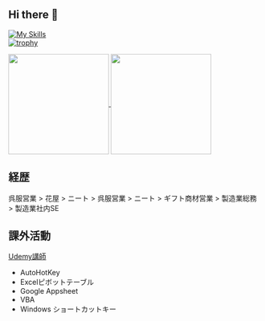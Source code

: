 ## Hi there 👋

[![My Skills](https://skillicons.dev/icons?i=vim,python)](https://skillicons.dev)
<br>
[![trophy](https://github-profile-trophy.vercel.app/?username=ikuma-hiroyuki&theme=dracula&column=4)](https://github.com/ikuma-hiroyuki/ikuma-hiroyuki)

<a href="https://github.com/anuraghazra/github-readme-stats">
  <img align="center" height="200px" src="https://github-readme-stats.vercel.app/api?username=ikuma-hiroyuki&count_private=true&show_icons=true&theme=dracula" />
  <img align="center" height="200px" src="https://github-readme-stats.vercel.app/api/top-langs/?username=ikuma-hiroyuki&theme=dracula&layout=compact" />
</a>

## 経歴

呉服営業 > 花屋 > ニート > 呉服営業 > ニート > ギフト商材営業 > 製造業総務 > 製造業社内SE

## 課外活動

[Udemy講師](https://www.udemy.com/user/yi-jiu-jian-bo-zhi/)
- AutoHotKey
- Excelピボットテーブル
- Google Appsheet
- VBA
- Windows ショートカットキー

<!-- https://badgen.net/ -->
<!--
**ikuma-hiroyuki/ikuma-hiroyuki** is a ✨ _special_ ✨ repository because its `README.md` (this file) appears on your GitHub profile.

Here are some ideas to get you started:

- 🔭 I’m currently working on ...
- 🌱 I’m currently learning ...
- 👯 I’m looking to collaborate on ...
- 🤔 I’m looking for help with ...
- 💬 Ask me about ...
- 📫 How to reach me: ...
- 😄 Pronouns: ...
- ⚡ Fun fact: ...
-->
